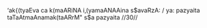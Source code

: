 ‘ak{(tyaEva ca k(maARiNA i‚(yamaANAAina s$avaRzA: /
ya: pazyaita taTaAtmaAnamak(taARrM" s$a pazyaita //30//